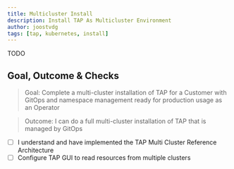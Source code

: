 ```yaml
---
title: Multicluster Install
description: Install TAP As Multicluster Environment
author: joostvdg
tags: [tap, kubernetes, install]
---
```


TODO

## Goal, Outcome & Checks

> Goal: Complete a multi-cluster installation of TAP for a Customer with GitOps and namespace management ready for production usage as an Operator

> Outcome:  I can do a full multi-cluster installation of TAP that is managed by GitOps

- [ ] I understand and have implemented the TAP Multi Cluster Reference Architecture
- [ ] Configure TAP GUI to read resources from multiple clusters

